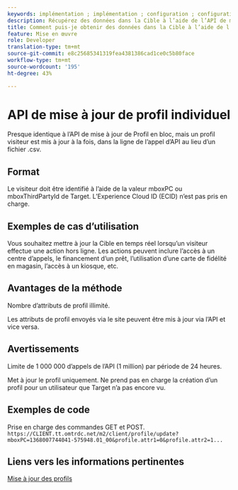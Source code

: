 ```yaml
---
keywords: implémentation ; implémentation ; configuration ; configuration ; mise à jour de profil unique
description: Récupérez des données dans la Cible à l’aide de l’API de mise à jour de profil unique.
title: Comment puis-je obtenir des données dans la Cible à l’aide de l’API de mise à jour d’un seul Profil ?
feature: Mise en œuvre
role: Developer
translation-type: tm+mt
source-git-commit: e8c25685341319fea4381386cad1ce0c5b80face
workflow-type: tm+mt
source-wordcount: '195'
ht-degree: 43%

---
```


# API de mise à jour de profil individuel

Presque identique à l’API de mise à jour de Profil en bloc, mais un profil visiteur est mis à jour à la fois, dans la ligne de l’appel d’API au lieu d’un fichier .csv.

## Format

Le visiteur doit être identifié à l’aide de la valeur mboxPC ou mboxThirdPartyId de Target. L’Experience Cloud ID (ECID) n’est pas pris en charge.

## Exemples de cas d’utilisation

Vous souhaitez mettre à jour la Cible en temps réel lorsqu’un visiteur effectue une action hors ligne. Les actions peuvent inclure l’accès à un centre d’appels, le financement d’un prêt, l’utilisation d’une carte de fidélité en magasin, l’accès à un kiosque, etc.

## Avantages de la méthode

Nombre d’attributs de profil illimité.

Les attributs de profil envoyés via le site peuvent être mis à jour via l’API et vice versa.

## Avertissements

Limite de 1 000 000 d’appels de l’API (1 million) par période de 24 heures.

Met à jour le profil uniquement. Ne prend pas en charge la création d’un profil pour un utilisateur que Target n’a pas encore vu.

## Exemples de code

Prise en charge des commandes GET et POST. `https://CLIENT.tt.omtrdc.net/m2/client/profile/update?mboxPC=1368007744041-575948.01_00&profile.attr1=0&profile.attr2=1...`

## Liens vers les informations pertinentes

[Mise à jour des profils](https://developers.adobetarget.com/api/#updating-profiles)